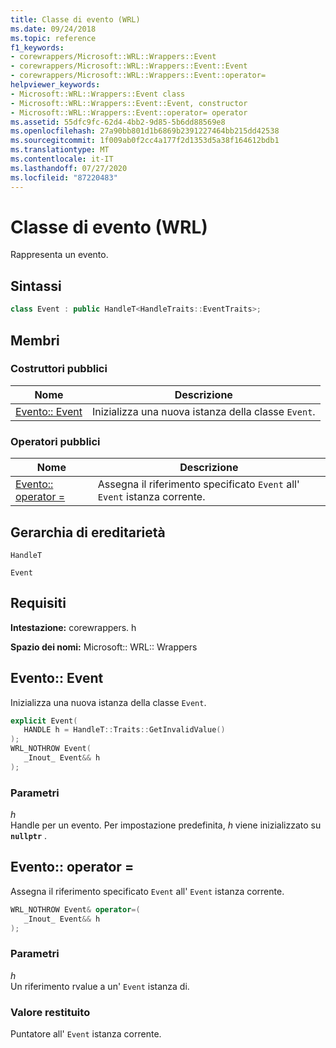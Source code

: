 ```yaml
---
title: Classe di evento (WRL)
ms.date: 09/24/2018
ms.topic: reference
f1_keywords:
- corewrappers/Microsoft::WRL::Wrappers::Event
- corewrappers/Microsoft::WRL::Wrappers::Event::Event
- corewrappers/Microsoft::WRL::Wrappers::Event::operator=
helpviewer_keywords:
- Microsoft::WRL::Wrappers::Event class
- Microsoft::WRL::Wrappers::Event::Event, constructor
- Microsoft::WRL::Wrappers::Event::operator= operator
ms.assetid: 55dfc9fc-62d4-4bb2-9d85-5b6dd88569e8
ms.openlocfilehash: 27a90bb801d1b6869b2391227464bb215dd42538
ms.sourcegitcommit: 1f009ab0f2cc4a177f2d1353d5a38f164612bdb1
ms.translationtype: MT
ms.contentlocale: it-IT
ms.lasthandoff: 07/27/2020
ms.locfileid: "87220483"
---
```

# <a name="event-class-wrl"></a>Classe di evento (WRL)

Rappresenta un evento.

## <a name="syntax"></a>Sintassi

```cpp
class Event : public HandleT<HandleTraits::EventTraits>;
```

## <a name="members"></a>Membri

### <a name="public-constructors"></a>Costruttori pubblici

Nome                   | Descrizione
---------------------- | ------------------------------------------------
[Evento:: Event](#event) | Inizializza una nuova istanza della classe `Event`.

### <a name="public-operators"></a>Operatori pubblici

Nome                                 | Descrizione
------------------------------------ | ------------------------------------------------------------------------
[Evento:: operator =](#operator-assign) | Assegna il riferimento specificato `Event` all' `Event` istanza corrente.

## <a name="inheritance-hierarchy"></a>Gerarchia di ereditarietà

`HandleT`

`Event`

## <a name="requirements"></a>Requisiti

**Intestazione:** corewrappers. h

**Spazio dei nomi:** Microsoft:: WRL:: Wrappers

## <a name="eventevent"></a><a name="event"></a>Evento:: Event

Inizializza una nuova istanza della classe `Event`.

```cpp
explicit Event(
   HANDLE h = HandleT::Traits::GetInvalidValue()
);
WRL_NOTHROW Event(
   _Inout_ Event&& h
);
```

### <a name="parameters"></a>Parametri

*h*<br/>
Handle per un evento. Per impostazione predefinita, *h* viene inizializzato su **`nullptr`** .

## <a name="eventoperator"></a><a name="operator-assign"></a>Evento:: operator =

Assegna il riferimento specificato `Event` all' `Event` istanza corrente.

```cpp
WRL_NOTHROW Event& operator=(
   _Inout_ Event&& h
);
```

### <a name="parameters"></a>Parametri

*h*<br/>
Un riferimento rvalue a un' `Event` istanza di.

### <a name="return-value"></a>Valore restituito

Puntatore all' `Event` istanza corrente.
